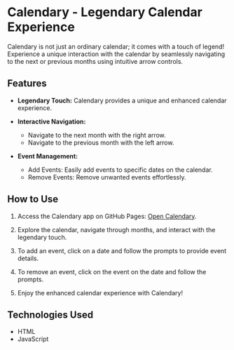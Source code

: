 # Calendary - Legendary Calendar Experience

Calendary is not just an ordinary calendar; it comes with a touch of legend! Experience a unique interaction with the calendar by seamlessly navigating to the next or previous months using intuitive arrow controls.

## Features

- **Legendary Touch:** Calendary provides a unique and enhanced calendar experience.
  
- **Interactive Navigation:**
  - Navigate to the next month with the right arrow.
  - Navigate to the previous month with the left arrow.

- **Event Management:**
  - Add Events: Easily add events to specific dates on the calendar.
  - Remove Events: Remove unwanted events effortlessly.

## How to Use

1. Access the Calendary app on GitHub Pages: [Open Calendary](https://yosefyan.github.io/Calendary).

2. Explore the calendar, navigate through months, and interact with the legendary touch.

3. To add an event, click on a date and follow the prompts to provide event details.

4. To remove an event, click on the event on the date and follow the prompts.

5. Enjoy the enhanced calendar experience with Calendary!

## Technologies Used

- HTML
- JavaScript
